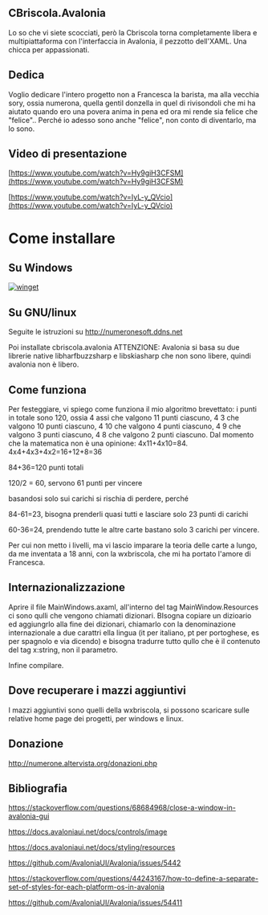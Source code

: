 ## CBriscola.Avalonia
Lo so che vi siete scocciati, però la Cbriscola torna completamente libera e multipiattaforma con l'interfaccia in Avalonia, il pezzotto dell'XAML. Una chicca per appassionati.

## Dedica
Voglio dedicare l'intero progetto non a Francesca la barista, ma alla vecchia sory, ossia numerona, quella gentil donzella in quel di rivisondoli che mi ha aiutato quando ero una povera anima in pena ed ora mi rende sia felice che "felice"..
Perché io adesso sono anche "felice", non conto di diventarlo, ma lo sono.

## Video di presentazione

[https://www.youtube.com/watch?v=Hy9giH3CFSM](https://www.youtube.com/watch?v=Hy9giH3CFSM)

[https://www.youtube.com/watch?v=IyL-y_QVcio](https://www.youtube.com/watch?v=IyL-y_QVcio)

# Come installare

## Su Windows

[![winget](https://user-images.githubusercontent.com/49786146/159123313-3bdafdd3-5130-4b0d-9003-40618390943a.png)](https://marticliment.com/wingetui/share?pid=GiulioSorrentino.CBriscola.Avalo…&pname=CBriscola.Avalonia&psource=Winget:%20winget)

## Su GNU/linux
Seguite le istruzioni su http://numeronesoft.ddns.net

Poi installate cbriscola.avalonia
ATTENZIONE:
Avalonia si basa su due librerie native libharfbuzzsharp e libskiasharp che non sono libere, quindi avalonia non è libero.

## Come funziona
Per festeggiare, vi spiego come funziona il mio algoritmo brevettato:
i punti in totale sono 120, ossia 4 assi che valgono 11 punti ciascuno, 4 3 che valgono 10 punti ciascuno, 4 10 che valgono 4 punti ciascuno, 4 9 che valgono 3 punti ciascuno, 4 8 che valgono 2 punti ciascuno.
Dal momento che la matematica non è una opinione:
4x11+4x10=84.
4x4+4x3+4x2=16+12+8=36

84+36=120 punti totali

120/2 = 60, servono 61 punti per vincere

basandosi solo sui carichi si rischia di perdere, perché

84-61=23, bisogna prenderli quasi tutti e lasciare solo 23 punti di carichi

60-36=24, prendendo tutte le altre carte bastano solo 3 carichi per vincere.

Per cui non metto i livelli, ma vi lascio imparare la teoria delle carte a lungo, da me inventata a 18 anni, con la wxbriscola, che mi ha portato l'amore di Francesca.                                                                                                                                              
## Internazionalizzazione
Aprire il file MainWindows.axaml, all'interno del tag MainWindow.Resources ci sono qulli che vengono chiamati dizionari.
BIsogna copiare un dizioario ed aggiungrlo alla fine dei dizionari, chiamarlo con la denominazione internazionale a due carattri ella lingua (it per italiano, pt per portoghese, es per spagnolo e via dicendo) e bisogna tradurre tutto qullo che è il contenuto del tag x:string, non il parametro.

Infine compilare.

## Dove recuperare i mazzi aggiuntivi

I mazzi aggiuntivi sono quelli della wxbriscola, si possono scaricare sulle relative home page dei progetti, per windows e linux.


## Donazione

http://numerone.altervista.org/donazioni.php

## Bibliografia
https://stackoverflow.com/questions/68684968/close-a-window-in-avalonia-gui

https://docs.avaloniaui.net/docs/controls/image

https://docs.avaloniaui.net/docs/styling/resources

https://github.com/AvaloniaUI/Avalonia/issues/5442

https://stackoverflow.com/questions/44243167/how-to-define-a-separate-set-of-styles-for-each-platform-os-in-avalonia

https://github.com/AvaloniaUI/Avalonia/issues/54411
